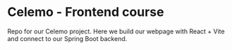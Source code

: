 # Celemo - Frontend course

Repo for our Celemo project. 
Here we build our webpage with React + Vite and connect to our Spring Boot backend.

